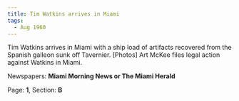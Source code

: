 ```yaml
---  
title: Tim Watkins arrives in Miami  
tags:  
  - Aug 1960  
---  
```

  
Tim Watkins arrives in Miami with a ship load of artifacts recovered from the Spanish galleon sunk off Tavernier. [Photos] Art McKee files legal action against Watkins in Miami.  
  
Newspapers: **Miami Morning News or The Miami Herald**  
  
Page: **1**, Section: **B** 

